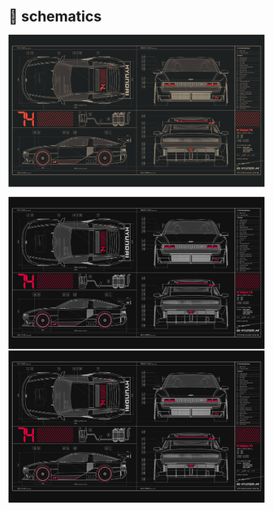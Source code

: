 # 📁 schematics

<img src="schematics-1.png" alt="" height="300"/>
<img src="schematics-2.png" alt="" height="300"/>
<img src="schematics-3-high.png" alt="" height="300"/>
<img src="schematics-3-low.png" alt="" height="300"/>

